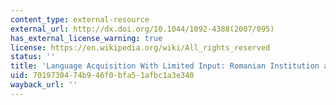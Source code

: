 ```yaml
---
content_type: external-resource
external_url: http://dx.doi.org/10.1044/1092-4388(2007/095)
has_external_license_warning: true
license: https://en.wikipedia.org/wiki/All_rights_reserved
status: ''
title: 'Language Acquisition With Limited Input: Romanian Institution and Foster Care'
uid: 70197304-74b9-46f0-bfa5-1afbc1a3e340
wayback_url: ''
---
```

